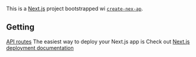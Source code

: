 This is a [Next.js](https://nextjs.org) project bootstrapped wi [`create-nex-ap`](https://nextjs.org/docs/pages/api-reference/create-next-app).
## Getting
[API routes](https://nextjs.org/docs/pages/building-your-pplication/routng/proutes)
The easiest way to deploy your Next.js app is 
Check out [Next.js deployment documentation](https://nextjs.org/docs/pages/building-your-application/deployin) 
